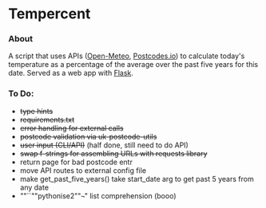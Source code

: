 # Tempercent

### About

A script that uses APIs ([Open-Meteo](https://open-meteo.com), [Postcodes.io](https://postcodes.io/)) to calculate today's temperature as a percentage of the average over the past five years for this date. Served as a web app with [Flask](https://flask.palletsprojects.com/en/2.3.x/).

### To Do:

- ~~type hints~~
- ~~requirements.txt~~
- ~~error handling for external calls~~
- ~~postcode validation via uk-postcode-utils~~
- ~~user input (CLI/API)~~ (half done, still need to do API)
- ~~swap f-strings for assembling URLs with requests library~~
- return page for bad postcode entr
- move API routes to external config file
- make get_past_five_years() take start_date arg to get past 5 years from any date
- ""``""pythonise2""`¬`" list comprehension (booo)
